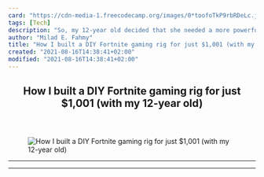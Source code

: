 ```yaml
---
card: "https://cdn-media-1.freecodecamp.org/images/0*toofoTkP9rbRDeLc.jpg"
tags: [Tech]
description: "So, my 12-year old decided that she needed a more powerful co"
author: "Milad E. Fahmy"
title: "How I built a DIY Fortnite gaming rig for just $1,001 (with my 12-year old)"
created: "2021-08-16T14:38:41+02:00"
modified: "2021-08-16T14:38:41+02:00"
---
```

<div class="site-wrapper">
<main id="site-main" class="site-main outer">
<div class="inner">
<article class="post-full post tag-tech tag-hardware tag-gaming tag-live-streaming tag-life-lessons ">
<header class="post-full-header">
<h1 class="post-full-title">How I built a DIY Fortnite gaming rig for just $1,001 (with my 12-year old)</h1>
</header>
<figure class="post-full-image">
<picture>
<source media="(max-width: 700px)" sizes="1px" srcset="data:image/gif;base64,R0lGODlhAQABAIAAAAAAAP///yH5BAEAAAAALAAAAAABAAEAAAIBRAA7 1w">
<source media="(min-width: 701px)" sizes="(max-width: 800px) 400px,
(max-width: 1170px) 700px,
1400px" srcset="https://cdn-media-1.freecodecamp.org/images/0*toofoTkP9rbRDeLc.jpg 300w,
https://cdn-media-1.freecodecamp.org/images/0*toofoTkP9rbRDeLc.jpg 600w,
https://cdn-media-1.freecodecamp.org/images/0*toofoTkP9rbRDeLc.jpg 1000w,
https://cdn-media-1.freecodecamp.org/images/0*toofoTkP9rbRDeLc.jpg 2000w">
<img onerror="this.style.display='none'" src="https://cdn-media-1.freecodecamp.org/images/0*toofoTkP9rbRDeLc.jpg" alt="How I built a DIY Fortnite gaming rig for just $1,001 (with my 12-year old)">
</picture>
</figure>
<section class="post-full-content">
<div class="post-content">
</div>
<hr>
<hr>
</section>
</article>
</div>
</main>
</div>
<!-- Google Tag Manager (noscript) -->
<!-- End Google Tag Manager (noscript) -->
